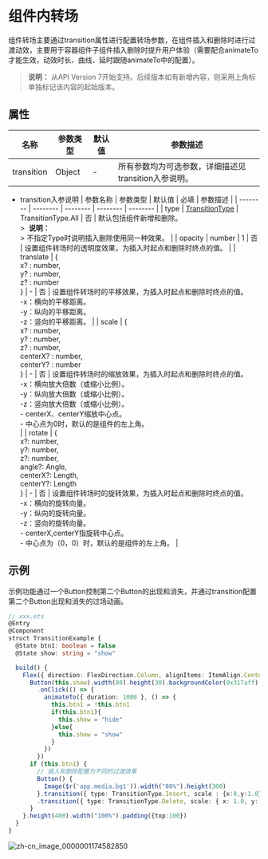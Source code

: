 # 组件内转场

组件转场主要通过transition属性进行配置转场参数，在组件插入和删除时进行过渡动效，主要用于容器组件子组件插入删除时提升用户体验（需要配合animateTo才能生效，动效时长、曲线、延时跟随animateTo中的配置）。

>  **说明：**
> 从API Version 7开始支持。后续版本如有新增内容，则采用上角标单独标记该内容的起始版本。


## 属性


| 名称 | 参数类型 | 默认值 | 参数描述 |
| -------- | -------- | -------- | -------- |
| transition | Object | - | 所有参数均为可选参数，详细描述见transition入参说明。 |

- transition入参说明
  | 参数名称 | 参数类型 | 默认值 | 必填 | 参数描述 |
  | -------- | -------- | -------- | -------- | -------- |
  | type | [TransitionType](ts-appendix-enums.md#transitiontype)  | TransitionType.All | 否 | 默认包括组件新增和删除。<br/>>&nbsp;&nbsp;**说明：**<br/>>&nbsp;不指定Type时说明插入删除使用同一种效果。 |
  | opacity | number | 1 | 否 | 设置组件转场时的透明度效果，为插入时起点和删除时终点的值。 |
  | translate | {<br/>x?&nbsp;:&nbsp;number,<br/>y?&nbsp;:&nbsp;number,<br/>z?&nbsp;:&nbsp;number<br/>} | - | 否 | 设置组件转场时的平移效果，为插入时起点和删除时终点的值。<br/>-x：横向的平移距离。<br/>-y：纵向的平移距离。<br/>-z：竖向的平移距离。 |
  | scale | {<br/>x?&nbsp;:&nbsp;number,<br/>y?&nbsp;:&nbsp;number,<br/>z?&nbsp;:&nbsp;number,<br/>centerX?&nbsp;:&nbsp;number,<br/>centerY?&nbsp;:&nbsp;number<br/>} | - | 否 | 设置组件转场时的缩放效果，为插入时起点和删除时终点的值。<br/>-x：横向放大倍数（或缩小比例）。<br/>-y：纵向放大倍数（或缩小比例）。<br/>-z：竖向放大倍数（或缩小比例）。<br/>-&nbsp;centerX、centerY缩放中心点。<br/>-&nbsp;中心点为0时，默认的是组件的左上角。<br/> |
  | rotate | {<br/>x?:&nbsp;number,<br/>y?:&nbsp;number,<br/>z?:&nbsp;number,<br/>angle?:&nbsp;Angle,<br/>centerX?:&nbsp;Length,<br/>centerY?:&nbsp;Length<br/>} | - | 否 | 设置组件转场时的旋转效果，为插入时起点和删除时终点的值。<br/>-x：横向的旋转向量。<br/>-y：纵向的旋转向量。<br/>-z：竖向的旋转向量。<br/>-&nbsp;centerX,centerY指旋转中心点。<br/>-&nbsp;中心点为（0，0）时，默认的是组件的左上角。 |


## 示例

示例功能通过一个Button控制第二个Button的出现和消失，并通过transition配置第二个Button出现和消失的过场动画。

```ts
// xxx.ets
@Entry
@Component
struct TransitionExample {
  @State btn1: boolean = false
  @State show: string = "show"

  build() {
    Flex({ direction: FlexDirection.Column, alignItems: ItemAlign.Center,}) {
      Button(this.show).width(80).height(30).backgroundColor(0x317aff).margin({bottom:50})
        .onClick(() => {
          animateTo({ duration: 1000 }, () => {
            this.btn1 = !this.btn1
            if(this.btn1){
              this.show = "hide"
            }else{
              this.show = "show"
            }
          })
        })
      if (this.btn1) {
        // 插入和删除配置为不同的过渡效果
        Button() {
          Image($r('app.media.bg1')).width("80%").height(300)
        }.transition({ type: TransitionType.Insert, scale : {x:0,y:1.0} })
        .transition({ type: TransitionType.Delete, scale: { x: 1.0, y: 0.0 } })
      }
    }.height(400).width("100%").padding({top:100})
  }
}
```

![zh-cn_image_0000001174582850](figures/zh-cn_image_0000001174582850.gif)
